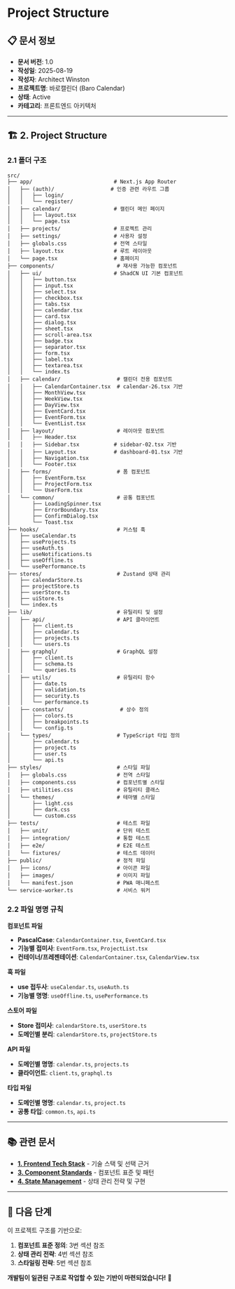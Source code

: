 # Project Structure

## 📋 문서 정보
- **문서 버전**: 1.0
- **작성일**: 2025-08-19
- **작성자**: Architect Winston
- **프로젝트명**: 바로캘린더 (Baro Calendar)
- **상태**: Active
- **카테고리**: 프론트엔드 아키텍처

---

## 🏗️ **2. Project Structure**

### **2.1 폴더 구조**

```
src/
├── app/                          # Next.js App Router
│   ├── (auth)/                  # 인증 관련 라우트 그룹
│   │   ├── login/
│   │   └── register/
│   ├── calendar/                 # 캘린더 메인 페이지
│   │   ├── layout.tsx
│   │   └── page.tsx
│   ├── projects/                 # 프로젝트 관리
│   ├── settings/                 # 사용자 설정
│   ├── globals.css               # 전역 스타일
│   ├── layout.tsx                # 루트 레이아웃
│   └── page.tsx                  # 홈페이지
├── components/                    # 재사용 가능한 컴포넌트
│   ├── ui/                       # ShadCN UI 기본 컴포넌트
│   │   ├── button.tsx
│   │   ├── input.tsx
│   │   ├── select.tsx
│   │   ├── checkbox.tsx
│   │   ├── tabs.tsx
│   │   ├── calendar.tsx
│   │   ├── card.tsx
│   │   ├── dialog.tsx
│   │   ├── sheet.tsx
│   │   ├── scroll-area.tsx
│   │   ├── badge.tsx
│   │   ├── separator.tsx
│   │   ├── form.tsx
│   │   ├── label.tsx
│   │   ├── textarea.tsx
│   │   └── index.ts
│   ├── calendar/                  # 캘린더 전용 컴포넌트
│   │   ├── CalendarContainer.tsx  # calendar-26.tsx 기반
│   │   ├── MonthView.tsx
│   │   ├── WeekView.tsx
│   │   ├── DayView.tsx
│   │   ├── EventCard.tsx
│   │   ├── EventForm.tsx
│   │   └── EventList.tsx
│   ├── layout/                    # 레이아웃 컴포넌트
│   │   ├── Header.tsx
│   │   ├── Sidebar.tsx           # sidebar-02.tsx 기반
│   │   ├── Layout.tsx            # dashboard-01.tsx 기반
│   │   ├── Navigation.tsx
│   │   └── Footer.tsx
│   ├── forms/                     # 폼 컴포넌트
│   │   ├── EventForm.tsx
│   │   ├── ProjectForm.tsx
│   │   └── UserForm.tsx
│   └── common/                    # 공통 컴포넌트
│       ├── LoadingSpinner.tsx
│       ├── ErrorBoundary.tsx
│       ├── ConfirmDialog.tsx
│       └── Toast.tsx
├── hooks/                         # 커스텀 훅
│   ├── useCalendar.ts
│   ├── useProjects.ts
│   ├── useAuth.ts
│   ├── useNotifications.ts
│   ├── useOffline.ts
│   └── usePerformance.ts
├── stores/                        # Zustand 상태 관리
│   ├── calendarStore.ts
│   ├── projectStore.ts
│   ├── userStore.ts
│   ├── uiStore.ts
│   └── index.ts
├── lib/                           # 유틸리티 및 설정
│   ├── api/                       # API 클라이언트
│   │   ├── client.ts
│   │   ├── calendar.ts
│   │   ├── projects.ts
│   │   └── users.ts
│   ├── graphql/                   # GraphQL 설정
│   │   ├── client.ts
│   │   ├── schema.ts
│   │   └── queries.ts
│   ├── utils/                     # 유틸리티 함수
│   │   ├── date.ts
│   │   ├── validation.ts
│   │   ├── security.ts
│   │   └── performance.ts
│   ├── constants/                  # 상수 정의
│   │   ├── colors.ts
│   │   ├── breakpoints.ts
│   │   └── config.ts
│   └── types/                     # TypeScript 타입 정의
│       ├── calendar.ts
│       ├── project.ts
│       ├── user.ts
│       └── api.ts
├── styles/                        # 스타일 파일
│   ├── globals.css                # 전역 스타일
│   ├── components.css             # 컴포넌트별 스타일
│   ├── utilities.css              # 유틸리티 클래스
│   └── themes/                    # 테마별 스타일
│       ├── light.css
│       ├── dark.css
│       └── custom.css
├── tests/                         # 테스트 파일
│   ├── unit/                      # 단위 테스트
│   ├── integration/               # 통합 테스트
│   ├── e2e/                       # E2E 테스트
│   └── fixtures/                  # 테스트 데이터
├── public/                        # 정적 파일
│   ├── icons/                     # 아이콘 파일
│   ├── images/                    # 이미지 파일
│   └── manifest.json              # PWA 매니페스트
└── service-worker.ts              # 서비스 워커
```

### **2.2 파일 명명 규칙**

**컴포넌트 파일**
- **PascalCase**: `CalendarContainer.tsx`, `EventCard.tsx`
- **기능별 접미사**: `EventForm.tsx`, `ProjectList.tsx`
- **컨테이너/프레젠테이션**: `CalendarContainer.tsx`, `CalendarView.tsx`

**훅 파일**
- **use 접두사**: `useCalendar.ts`, `useAuth.ts`
- **기능별 명명**: `useOffline.ts`, `usePerformance.ts`

**스토어 파일**
- **Store 접미사**: `calendarStore.ts`, `userStore.ts`
- **도메인별 분리**: `calendarStore.ts`, `projectStore.ts`

**API 파일**
- **도메인별 명명**: `calendar.ts`, `projects.ts`
- **클라이언트**: `client.ts`, `graphql.ts`

**타입 파일**
- **도메인별 명명**: `calendar.ts`, `project.ts`
- **공통 타입**: `common.ts`, `api.ts`

---

## 📚 **관련 문서**

- [**1. Frontend Tech Stack**](./01-frontend-tech-stack.md) - 기술 스택 및 선택 근거
- [**3. Component Standards**](./03-component-standards.md) - 컴포넌트 표준 및 패턴
- [**4. State Management**](./04-state-management.md) - 상태 관리 전략 및 구현

---

## 🎯 **다음 단계**

이 프로젝트 구조를 기반으로:

1. **컴포넌트 표준 정의**: 3번 섹션 참조
2. **상태 관리 전략**: 4번 섹션 참조
3. **스타일링 전략**: 5번 섹션 참조

**개발팀이 일관된 구조로 작업할 수 있는 기반이 마련되었습니다!** 🚀
